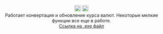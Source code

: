 <div align="center"> 
<img src="https://img.shields.io/badge/version-0.0.2-blue?style=flat-square" height="20">
<img src="https://img.shields.io/badge/.exe_size-86.7_MB-green?style=flat-square" height="20">
<br>
Работает конвертация и обновление курса валют.
Некоторые мелкие функции все еще в работе.
<br> 
<a href="https://drive.google.com/file/d/1enCg1WAR-q23Mnlvn5o1VQphrFtEfC8A/view?usp=drive_link">Ссылка на .exe файл</a>



